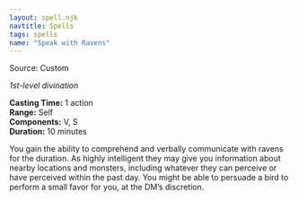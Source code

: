 ```yaml
---
layout: spell.njk
navtitle: Spells
tags: spells
name: "Speak with Ravens"
---
```

  
Source: Custom

_1st-level divination_

**Casting Time:** 1 action  
**Range:** Self  
**Components:** V, S  
**Duration:** 10 minutes

You gain the ability to comprehend and verbally communicate with ravens for the duration. As highly intelligent they may give you information about nearby locations and monsters, including whatever they can perceive or have perceived within the past day. You might be able to persuade a bird to perform a small favor for you, at the DM’s discretion.